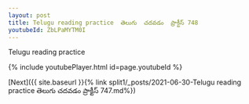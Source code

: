 ```yaml
---
layout: post
title: Telugu reading practice  తెలుగు  చదవడం  ప్రాక్టీస్ 748
youtubeId: ZbLPaMYTM0I
---
```

 
 
Telugu reading practice
 
 
 
 
 


{% include youtubePlayer.html id=page.youtubeId %}
 
[Next]({{ site.baseurl }}{% link  split1/_posts/2021-06-30-Telugu reading practice  తెలుగు  చదవడం  ప్రాక్టీస్ 747.md%})
 

